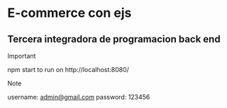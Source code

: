 # E-commerce con ejs

## Tercera integradora de programacion back end

> [!IMPORTANT]
> npm start to run on  http://localhost:8080/

> [!NOTE]  
> username: admin@gmail.com
> password: 123456
